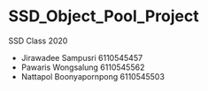 # SSD_Object_Pool_Project
SSD Class 2020

- Jirawadee Sampusri 6110545457
- Pawaris Wongsalung 6110545562
- Nattapol Boonyapornpong 6110545503
